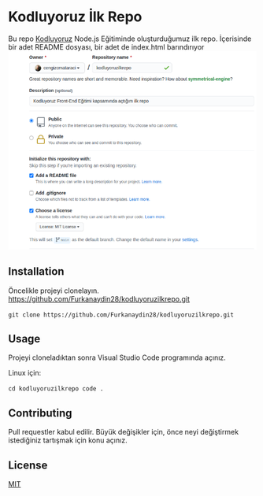 # Kodluyoruz İlk Repo
Bu repo [Kodluyoruz](kodluyoruz.org) Node.js Eğitiminde oluşturduğumuz ilk repo. İçerisinde bir adet README dosyası, bir adet de index.html barındırıyor
![github resim](https://github.com/Kodluyoruz/taskforce/blob/main/git/odev1/figures/github.png)

## Installation

Öncelikle projeyi clonelayın. https://github.com/Furkanaydin28/kodluyoruzilkrepo.git

``
git clone https://github.com/Furkanaydin28/kodluyoruzilkrepo.git
``

## Usage

Projeyi cloneladıktan sonra Visual Studio Code programında açınız.

Linux için:

``
cd kodluyoruzilkrepo
code .
``

## Contributing

Pull requestler kabul edilir. Büyük değişikler için, önce neyi değiştirmek istediğiniz tartışmak için konu açınız.

## License

[MIT](https://choosealicense.com/licenses/mit/)